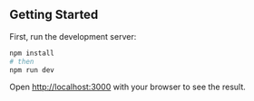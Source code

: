 
## Getting Started

First, run the development server:

```bash
npm install
# then
npm run dev
```

Open [http://localhost:3000](http://localhost:3000) with your browser to see the result.
